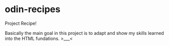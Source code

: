 # odin-recipes
Project Recipe!

Basically the main goal in this project is to adapt and show my skills learned into the HTML fundations. >___<